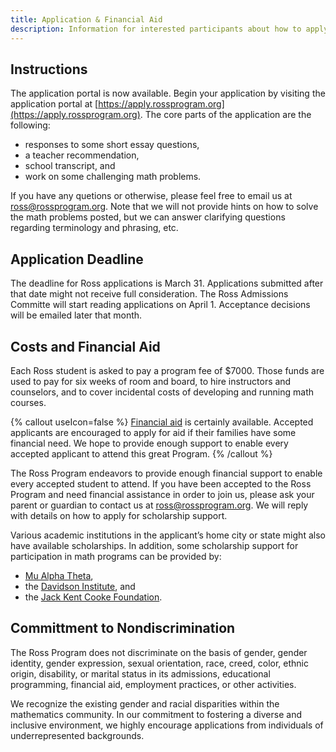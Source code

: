 ```yaml
---
title: Application & Financial Aid
description: Information for interested participants about how to apply and financial aid for the Ross Mathematics Program
---
```


## Instructions

The application portal is now available. Begin your application by visiting the application portal at [https://apply.rossprogram.org](https://apply.rossprogram.org). The core parts of the application are the following:

- responses to some short essay questions,
- a teacher recommendation,
- school transcript, and
- work on some challenging math problems.

If you have any quetions or otherwise, please feel free to email us at [ross@rossprogram.org](mailto:ross@rossprogram.org). Note that we will not provide hints on how to solve the math problems posted, but we can answer clarifying questions regarding terminology and phrasing, etc.

## Application Deadline

The deadline for Ross applications is March 31. Applications submitted after that date might not receive full consideration. The Ross Admissions Committe will start reading applications on April 1. Acceptance decisions will be emailed later that month.

## Costs and Financial Aid

Each Ross student is asked to pay a program fee of $7000. Those funds are used to pay for six weeks of room and board, to hire instructors and counselors, and to cover incidental costs of developing and running math courses.

{% callout useIcon=false %}
[Financial aid](/participants/faq/#are-scholarships-available) is certainly available. Accepted applicants are encouraged to apply for aid if their families have some financial need. We hope to provide enough support to enable every accepted applicant to attend this great Program.
{% /callout %}

The Ross Program endeavors to provide enough financial support to enable every accepted student to attend. If you have been accepted to the Ross Program and need financial assistance in order to join us, please ask your parent or guardian to contact us at [ross@rossprogram.org](mailto:ross@rossprogram.org). We will reply with details on how to apply for scholarship support.

Various academic institutions in the applicant’s home city or state might also have available scholarships. In addition, some scholarship support for participation in math programs can be provided by:

- [Mu Alpha Theta](https://mualphatheta.org/summer-grants),
- the [Davidson Institute](https://davidsongifted.org), and
- the [Jack Kent Cooke Foundation](https://jkcf.org).

## Committment to Nondiscrimination

The Ross Program does not discriminate on the basis of gender, gender identity, gender expression, sexual orientation, race, creed, color, ethnic origin, disability, or marital status in its admissions, educational programming, financial aid, employment practices, or other activities.

We recognize the existing gender and racial disparities within the mathematics community. In our commitment to fostering a diverse and inclusive environment, we highly encourage applications from individuals of underrepresented backgrounds.